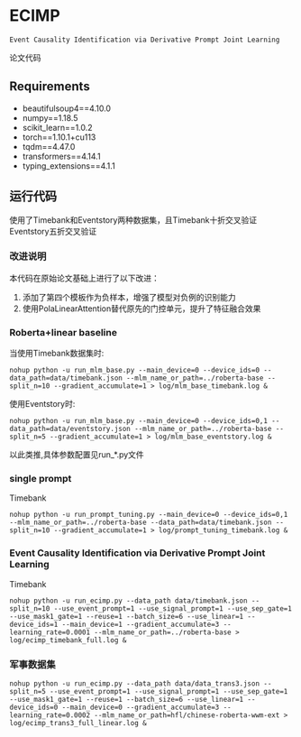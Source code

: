 # ECIMP
`Event Causality Identification via Derivative Prompt Joint Learning`

论文代码
## Requirements
- beautifulsoup4==4.10.0
- numpy==1.18.5
- scikit_learn==1.0.2
- torch==1.10.1+cu113
- tqdm==4.47.0
- transformers==4.14.1
- typing_extensions==4.1.1

## 运行代码
使用了Timebank和Eventstory两种数据集，且Timebank十折交叉验证  Eventstory五折交叉验证

### 改进说明
本代码在原始论文基础上进行了以下改进：
1. 添加了第四个模板作为负样本，增强了模型对负例的识别能力
2. 使用PolaLinearAttention替代原先的门控单元，提升了特征融合效果

### Roberta+linear baseline
当使用Timebank数据集时:
```shell
nohup python -u run_mlm_base.py --main_device=0 --device_ids=0 --data_path=data/timebank.json --mlm_name_or_path=../roberta-base --split_n=10 --gradient_accumulate=1 > log/mlm_base_timebank.log &
```
使用Eventstory时:
```shell
nohup python -u run_mlm_base.py --main_device=0 --device_ids=0,1 --data_path=data/eventstory.json --mlm_name_or_path=../roberta-base --split_n=5 --gradient_accumulate=1 > log/mlm_base_eventstory.log &
```
以此类推,具体参数配置见run_*.py文件

### single prompt 
Timebank
```shell 
nohup python -u run_prompt_tuning.py --main_device=0 --device_ids=0,1 --mlm_name_or_path=../roberta-base --data_path=data/timebank.json --split_n=10 --gradient_accumulate=1 > log/prompt_tuning_timebank.log &
```
### Event Causality Identification via Derivative Prompt Joint Learning
Timebank
```shell
nohup python -u run_ecimp.py --data_path data/timebank.json --split_n=10 --use_event_prompt=1 --use_signal_prompt=1 --use_sep_gate=1 --use_mask1_gate=1 --reuse=1 --batch_size=6 --use_linear=1 --device_ids=1 --main_device=1 --gradient_accumulate=3 --learning_rate=0.0001 --mlm_name_or_path=../roberta-base > log/ecimp_timebank_full.log &
```
### 军事数据集
```shell
nohup python -u run_ecimp.py --data_path data/data_trans3.json --split_n=5 --use_event_prompt=1 --use_signal_prompt=1 --use_sep_gate=1 --use_mask1_gate=1 --reuse=1 --batch_size=6 --use_linear=1 --device_ids=0 --main_device=0 --gradient_accumulate=3 --learning_rate=0.0002 --mlm_name_or_path=hfl/chinese-roberta-wwm-ext > log/ecimp_trans3_full_linear.log &
```